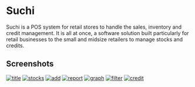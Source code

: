 # Suchi

Suchi is a POS system for retail stores to handle the sales, inventory and credit management. It is all at once, a software solution built particularly for retail businesses to the small and midsize retailers to manage stocks and credits.


## Screenshots

 [![title](https://i.im.ge/2022/08/05/Fcs9hX.title.th.jpg)](https://im.ge/i/Fcs9hX)
 [![stocks](https://i.im.ge/2022/08/05/Fcs7sy.stocks.th.jpg)](https://im.ge/i/Fcs7sy) 
  [![add](https://i.im.ge/2022/08/05/FcsdUx.add.th.jpg)](https://im.ge/i/FcsdUx) 
[![report](https://i.im.ge/2022/08/05/FcsDyS.report.th.jpg)](https://im.ge/i/FcsDyS) 
[![graph](https://i.im.ge/2022/08/05/Fcss4J.graph.th.jpg)](https://im.ge/i/Fcss4J) 
[![filter](https://i.im.ge/2022/08/05/FcsqYa.filter.th.jpg)](https://im.ge/i/FcsqYa)
 [![credit](https://i.im.ge/2022/08/05/Fcs5o9.credit.th.jpg)](https://im.ge/i/Fcs5o9) 

